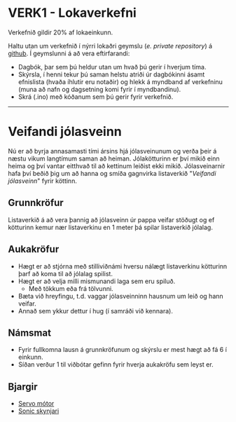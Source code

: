 # VERK1 - Lokaverkefni 
Verkefnið gildir 20% af lokaeinkunn.

Haltu utan um verkefnið í nýrri lokaðri geymslu (*e. private repository*) á [github](https://www.github.com). Í geymslunni á að vera eftirfarandi:
- Dagbók, þar sem þú heldur utan um hvað þú gerir í hverjum tíma.
- Skýrsla, í henni tekur þú saman helstu atriði úr dagbókinni ásamt efnislista (hvaða íhlutir eru notaðir) og hlekk á myndband af verkefninu (muna að nafn og dagsetning komi fyrir í myndbandinu).
- Skrá (.ino) með kóðanum sem þú gerir fyrir verkefnið.
---
# Veifandi jólasveinn
Nú er að byrja annasamasti tími ársins hjá jólasveinunum og verða þeir á næstu vikum langtímum saman að heiman. Jólakötturinn er því mikið einn heima og því vantar eitthvað til að kettinum leiðist ekki mikið. Jólasveinarnir hafa því beðið þig um að hanna og smíða gagnvirka listaverkið "*Veifandi jólasveinn*" fyrir köttinn. 

## Grunnkröfur
Listaverkið á að vera þannig að jólasveinn úr pappa veifar stöðugt og ef kötturinn kemur nær listaverkinu en 1 meter þá spilar listaverkið jólalag.

## Aukakröfur
- Hægt er að stjórna með stilliviðnámi hversu nálægt listaverkinu kötturinn þarf að koma til að jólalag spilist.
- Hægt er að velja milli mismunandi laga sem eru spiluð.
    - Með tökkum eða frá tölvunni.
- Bæta við hreyfingu, t.d. vaggar jólasveinninn hausnum um leið og hann veifar.
- Annað sem ykkur dettur í hug (í samráði við kennara).

## Námsmat
- Fyrir fullkomna lausn á grunnkröfunum og skýrslu er mest hægt að fá 6 í einkunn.
- Síðan verður 1 til viðbótar gefinn fyrir hverja aukakröfu sem leyst er. 

## Bjargir
- [Servo mótor](servo.ino)
- [Sonic skynjari](sonic.ino)